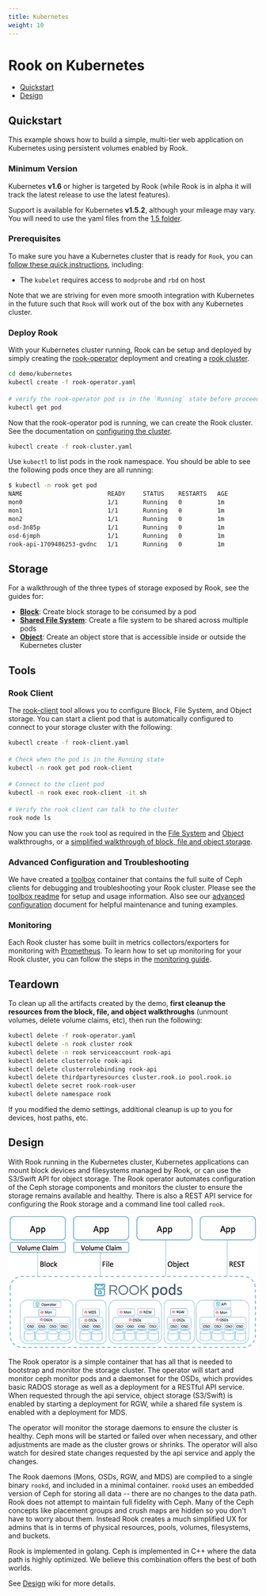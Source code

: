 ```yaml
---
title: Kubernetes
weight: 10
---
```


# Rook on Kubernetes
- [Quickstart](#quickstart)
- [Design](#design)

## Quickstart
This example shows how to build a simple, multi-tier web application on Kubernetes using persistent volumes enabled by Rook.

### Minimum Version
Kubernetes **v1.6** or higher is targeted by Rook (while Rook is in alpha it will track the latest release to use the latest features).

Support is available for Kubernetes **v1.5.2**, although your mileage may vary.
You will need to use the yaml files from the [1.5 folder](https://github.com/rook/rook/tree/master/demo/kubernetes/1.5).

### Prerequisites

To make sure you have a Kubernetes cluster that is ready for `Rook`, you can [follow these quick instructions](k8s-pre-reqs.md), including:
- The `kubelet` requires access to `modprobe` and `rbd` on host

Note that we are striving for even more smooth integration with Kubernetes in the future such that `Rook` will work out of the box with any Kubernetes cluster.

### Deploy Rook

With your Kubernetes cluster running, Rook can be setup and deployed by simply creating the [rook-operator](https://github.com/rook/rook/blob/master/demo/kubernetes/rook-operator.yaml) deployment and creating a [rook cluster](https://github.com/rook/rook/blob/master/demo/kubernetes/rook-cluster.yaml).

```bash
cd demo/kubernetes
kubectl create -f rook-operator.yaml

# verify the rook-operator pod is in the `Running` state before proceeding
kubectl get pod
```

Now that the rook-operator pod is running, we can create the Rook cluster. See the documentation on [configuring the cluster](cluster-tpr.md).
```bash
kubectl create -f rook-cluster.yaml
```

Use `kubectl` to list pods in the rook namespace. You should be able to see the following pods once they are all running:

```bash
$ kubectl -n rook get pod
NAME                        READY     STATUS    RESTARTS   AGE
mon0                        1/1       Running   0          1m
mon1                        1/1       Running   0          1m
mon2                        1/1       Running   0          1m
osd-3n85p                   1/1       Running   0          1m
osd-6jmph                   1/1       Running   0          1m
rook-api-1709486253-gvdnc   1/1       Running   0          1m
```

## Storage
For a walkthrough of the three types of storage exposed by Rook, see the guides for:
- **[Block](k8s-block.md)**: Create block storage to be consumed by a pod
- **[Shared File System](k8s-filesystem.md)**: Create a file system to be shared across multiple pods
- **[Object](k8s-object.md)**: Create an object store that is accessible inside or outside the Kubernetes cluster

## Tools

### Rook Client
The [rook-client](https://github.com/rook/rook/blob/master/demo/kubernetes/rook-client.yaml) tool allows you to configure Block, File System, and Object storage.
You can start a client pod that is automatically configured to connect to your storage cluster with the following:
```bash
kubectl create -f rook-client.yaml

# Check when the pod is in the Running state
kubectl -n rook get pod rook-client

# Connect to the client pod
kubectl -n rook exec rook-client -it sh

# Verify the rook client can talk to the cluster
rook node ls
```

Now you can use the `rook` tool as required in the [File System](k8s-filesystem.md) and [Object](k8s-object.md) walkthroughs, or a [simplified walkthrough of block, file and object storage](client.md).

### Advanced Configuration and Troubleshooting
We have created a [toolbox](https://github.com/rook/rook/blob/master/demo/kubernetes/rook-tools.yaml) container that contains the full suite of Ceph clients for debugging and troubleshooting your Rook cluster.  Please see the [toolbox readme](toolbox.md) for setup and usage information. Also see our [advanced configuration](advanced-configuration.md) document for helpful maintenance and tuning examples.

### Monitoring
Each Rook cluster has some built in metrics collectors/exporters for monitoring with [Prometheus](https://prometheus.io/).
To learn how to set up monitoring for your Rook cluster, you can follow the steps in the [monitoring guide](./k8s-monitoring.md).

## Teardown
To clean up all the artifacts created by the demo, **first cleanup the resources from the block, file, and object walkthroughs** (unmount volumes, delete volume claims, etc), then run the following:
```bash
kubectl delete -f rook-operator.yaml
kubectl delete -n rook cluster rook
kubectl delete -n rook serviceaccount rook-api
kubectl delete clusterrole rook-api
kubectl delete clusterrolebinding rook-api
kubectl delete thirdpartyresources cluster.rook.io pool.rook.io
kubectl delete secret rook-rook-user
kubectl delete namespace rook
```
If you modified the demo settings, additional cleanup is up to you for devices, host paths, etc.

## Design

With Rook running in the Kubernetes cluster, Kubernetes applications can
mount block devices and filesystems managed by Rook, or can use the S3/Swift API for object storage. The Rook operator
automates configuration of the Ceph storage components and monitors the cluster to ensure the storage remains available
and healthy. There is also a REST API service for configuring the Rook storage and a command line tool called `rook`.

![Rook Architecture on Kubernetes](media/kubernetes.png)

The Rook operator is a simple container that has all that is needed to bootstrap
and monitor the storage cluster. The operator will start and monitor ceph monitor pods and a daemonset for the OSDs, which provides basic
RADOS storage as well as a deployment for a RESTful API service. When requested through the api service,
object storage (S3/Swift) is enabled by starting a deployment for RGW, while a shared file system is enabled with a deployment for MDS.

The operator will monitor the storage daemons to ensure the cluster is healthy. Ceph mons will be started or failed over when necessary, and
other adjustments are made as the cluster grows or shrinks.  The operator will also watch for desired state changes
requested by the api service and apply the changes.

The Rook daemons (Mons, OSDs, RGW, and MDS) are compiled to a single binary `rookd`, and included in a minimal container.
`rookd` uses an embedded version of Ceph for storing all data -- there are no changes to the data path.
Rook does not attempt to maintain full fidelity with Ceph. Many of the Ceph concepts like placement groups and crush maps
are hidden so you don't have to worry about them. Instead Rook creates a much simplified UX for admins that is in terms
of physical resources, pools, volumes, filesystems, and buckets.

Rook is implemented in golang. Ceph is implemented in C++ where the data path is highly optimized. We believe
this combination offers the best of both worlds.

See [Design](https://github.com/rook/rook/wiki/Design) wiki for more details.
